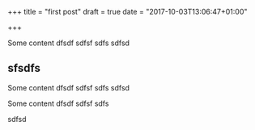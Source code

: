 +++
title = "first post"
draft = true
date = "2017-10-03T13:06:47+01:00"

+++

Some content
dfsdf
sdfsf
sdfs
sdfsd

## sfsdfs


Some content
dfsdf
sdfsf
sdfs
sdfsd



Some content
dfsdf
sdfsf
sdfs


sdfsd
